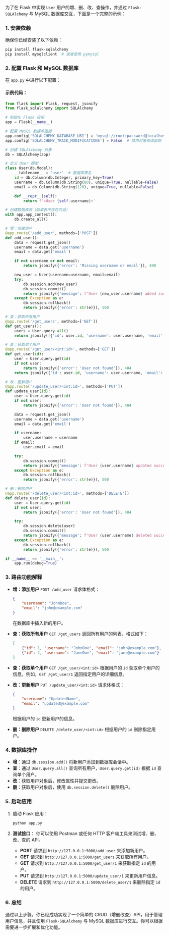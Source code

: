 为了在 Flask 中实现 `User` 用户的增、删、改、查操作，并通过 `Flask-SQLAlchemy` 与 MySQL 数据库交互，下面是一个完整的示例：

### 1. 安装依赖

确保你已经安装了以下依赖：

```sh
pip install flask-sqlalchemy
pip install mysqlclient  # 或者使用 pymysql
```

### 2. 配置 Flask 和 MySQL 数据库

在 `app.py` 中进行以下配置：

#### 示例代码：

```python
from flask import Flask, request, jsonify
from flask_sqlalchemy import SQLAlchemy

# 初始化 Flask 应用
app = Flask(__name__)

# 配置 MySQL 数据库连接
app.config['SQLALCHEMY_DATABASE_URI'] = 'mysql://root:password@localhost:3306/your_database'
app.config['SQLALCHEMY_TRACK_MODIFICATIONS'] = False  # 禁用对象修改追踪

# 创建 SQLAlchemy 对象
db = SQLAlchemy(app)

# 定义 User 模型
class User(db.Model):
    __tablename__ = 'user'  # 数据库表名
    id = db.Column(db.Integer, primary_key=True)
    username = db.Column(db.String(80), unique=True, nullable=False)
    email = db.Column(db.String(120), unique=True, nullable=False)

    def __repr__(self):
        return f'<User {self.username}>'

# 创建数据库表（如果表不存在的话）
with app.app_context():
    db.create_all()

# 增：创建用户
@app.route('/add_user', methods=['POST'])
def add_user():
    data = request.get_json()
    username = data.get('username')
    email = data.get('email')

    if not username or not email:
        return jsonify({'error': 'Missing username or email'}), 400

    new_user = User(username=username, email=email)
    try:
        db.session.add(new_user)
        db.session.commit()
        return jsonify({'message': f'User {new_user.username} added successfully!'}), 201
    except Exception as e:
        db.session.rollback()
        return jsonify({'error': str(e)}), 500

# 查：获取所有用户
@app.route('/get_users', methods=['GET'])
def get_users():
    users = User.query.all()
    return jsonify([{'id': user.id, 'username': user.username, 'email': user.email} for user in users])

# 查：获取单个用户
@app.route('/get_user/<int:id>', methods=['GET'])
def get_user(id):
    user = User.query.get(id)
    if not user:
        return jsonify({'error': 'User not found'}), 404
    return jsonify({'id': user.id, 'username': user.username, 'email': user.email})

# 改：更新用户
@app.route('/update_user/<int:id>', methods=['PUT'])
def update_user(id):
    user = User.query.get(id)
    if not user:
        return jsonify({'error': 'User not found'}), 404

    data = request.get_json()
    username = data.get('username')
    email = data.get('email')

    if username:
        user.username = username
    if email:
        user.email = email

    try:
        db.session.commit()
        return jsonify({'message': f'User {user.username} updated successfully!'}), 200
    except Exception as e:
        db.session.rollback()
        return jsonify({'error': str(e)}), 500

# 删：删除用户
@app.route('/delete_user/<int:id>', methods=['DELETE'])
def delete_user(id):
    user = User.query.get(id)
    if not user:
        return jsonify({'error': 'User not found'}), 404

    try:
        db.session.delete(user)
        db.session.commit()
        return jsonify({'message': f'User {user.username} deleted successfully!'}), 200
    except Exception as e:
        db.session.rollback()
        return jsonify({'error': str(e)}), 500

if __name__ == '__main__':
    app.run(debug=True)
```

### 3. 路由功能解释

- **增：添加用户**
  `POST /add_user`
  请求体格式：

  ```json
  {
      "username": "JohnDoe",
      "email": "john@example.com"
  }
  ```

  在数据库中插入新的用户。

- **查：获取所有用户**
  `GET /get_users`
  返回所有用户的列表，格式如下：

  ```json
  [
      {"id": 1, "username": "JohnDoe", "email": "john@example.com"},
      {"id": 2, "username": "JaneDoe", "email": "jane@example.com"}
  ]
  ```

- **查：获取单个用户**
  `GET /get_user/<int:id>`
  根据用户的 `id` 获取单个用户的信息。例如，`GET /get_user/1` 返回指定用户的详细信息。

- **改：更新用户**
  `PUT /update_user/<int:id>`
  请求体格式：

  ```json
  {
      "username": "UpdatedName",
      "email": "updated@example.com"
  }
  ```

  根据用户的 `id` 更新用户的信息。

- **删：删除用户**
  `DELETE /delete_user/<int:id>`
  根据用户的 `id` 删除指定用户。

### 4. 数据库操作

- **增**：通过 `db.session.add()` 将新用户添加到数据库会话中。
- **查**：通过 `User.query.all()` 查询所有用户，`User.query.get(id)` 根据 `id` 查询单个用户。
- **改**：获取用户对象后，修改属性并提交更改。
- **删**：获取用户对象后，使用 `db.session.delete()` 删除用户。

### 5. 启动应用

1. 启动 Flask 应用：

   ```sh
   python app.py
   ```

2. **测试接口**： 你可以使用 Postman 或任何 HTTP 客户端工具来测试增、删、改、查的 API。

   - **POST** 请求到 `http://127.0.0.1:5000/add_user` 来添加新用户。
   - **GET** 请求到 `http://127.0.0.1:5000/get_users` 来获取所有用户。
   - **GET** 请求到 `http://127.0.0.1:5000/get_user/1` 来获取指定 `id` 的用户。
   - **PUT** 请求到 `http://127.0.0.1:5000/update_user/1` 来更新用户信息。
   - **DELETE** 请求到 `http://127.0.0.1:5000/delete_user/1` 来删除指定 `id` 的用户。

### 6. 总结

通过以上步骤，你已经成功实现了一个简单的 CRUD（增删改查）API，用于管理用户信息，并且使用 `Flask-SQLAlchemy` 与 MySQL 数据库进行交互。你可以根据需要进一步扩展和优化功能。

